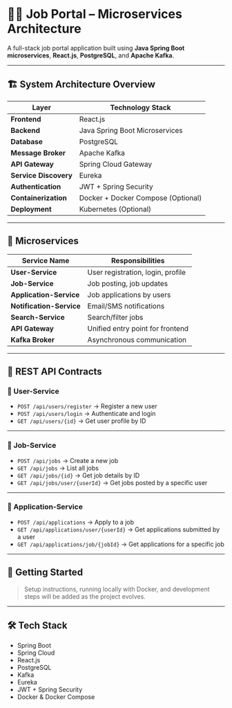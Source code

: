 # 🧑‍💼 Job Portal – Microservices Architecture

A full-stack job portal application built using **Java Spring Boot microservices**, **React.js**, **PostgreSQL**, and **Apache Kafka**.

---

## 🏗️ System Architecture Overview

| Layer              | Technology Stack                           |
|--------------------|--------------------------------------------|
| **Frontend**       | React.js                |
| **Backend**        | Java Spring Boot Microservices             |
| **Database**       | PostgreSQL                                 |
| **Message Broker** | Apache Kafka                               |
| **API Gateway**    | Spring Cloud Gateway                       |
| **Service Discovery** | Eureka                                  |
| **Authentication** | JWT + Spring Security                      |
| **Containerization** | Docker + Docker Compose (Optional)       |
| **Deployment**     | Kubernetes (Optional)                      |

---

## 🧩 Microservices

| Service Name          | Responsibilities                        |
|------------------------|------------------------------------------|
| **User-Service**       | User registration, login, profile        |
| **Job-Service**        | Job posting, job updates                 |
| **Application-Service**| Job applications by users               |
| **Notification-Service**| Email/SMS notifications                |
| **Search-Service**     | Search/filter jobs                      |
| **API Gateway**        | Unified entry point for frontend        |
| **Kafka Broker**       | Asynchronous communication               |

---

## 🔗 REST API Contracts

### 🧑 User-Service
- `POST /api/users/register` → Register a new user  
- `POST /api/users/login` → Authenticate and login  
- `GET /api/users/{id}` → Get user profile by ID  

---

### 💼 Job-Service
- `POST /api/jobs` → Create a new job  
- `GET /api/jobs` → List all jobs  
- `GET /api/jobs/{id}` → Get job details by ID  
- `GET /api/jobs/user/{userId}` → Get jobs posted by a specific user  

---

### 📄 Application-Service
- `POST /api/applications` → Apply to a job  
- `GET /api/applications/user/{userId}` → Get applications submitted by a user  
- `GET /api/applications/job/{jobId}` → Get applications for a specific job  

---

## 🚀 Getting Started

> Setup instructions, running locally with Docker, and development steps will be added as the project evolves.

---

## 🛠️ Tech Stack

- Spring Boot
- Spring Cloud
- React.js
- PostgreSQL
- Kafka
- Eureka
- JWT + Spring Security
- Docker & Docker Compose

